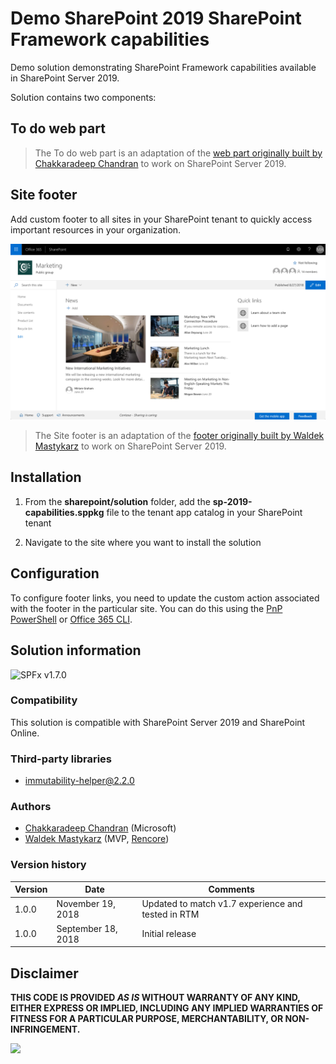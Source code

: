 # Demo SharePoint 2019 SharePoint Framework capabilities

Demo solution demonstrating SharePoint Framework capabilities available in SharePoint Server 2019.

Solution contains two components:

## To do web part



> The To do web part is an adaptation of the [web part originally built by Chakkaradeep Chandran](https://github.com/SharePoint/sp-dev-fx-webparts/tree/master/samples/react-todo-basic) to work on SharePoint Server 2019.

## Site footer

Add custom footer to all sites in your SharePoint tenant to quickly access important resources in your organization.

![Footer enabled on a marketing site](./assets/footer-marketing.png)

> The Site footer is an adaptation of the [footer originally built by Waldek Mastykarz](https://github.com/SharePoint/sp-dev-solutions/blob/master/solutions/global-footer/README.md) to work on SharePoint Server 2019.

## Installation

1. From the **sharepoint/solution** folder, add the **sp-2019-capabilities.sppkg** file to the tenant app catalog in your SharePoint tenant

2. Navigate to the site where you want to install the solution

## Configuration

To configure footer links, you need to update the custom action associated with the footer in the particular site. You can do this using the [PnP PowerShell](https://docs.microsoft.com/en-us/powershell/module/sharepoint-pnp/add-pnpcustomaction?view=sharepoint-ps#examples) or [Office 365 CLI](https://pnp.github.io/office365-cli/cmd/spo/customaction/customaction-add/#examples).

## Solution information

![SPFx v1.7.0](https://img.shields.io/badge/SPFx-1.7.0-green.svg)

### Compatibility

This solution is compatible with SharePoint Server 2019 and SharePoint Online.

### Third-party libraries

- [immutability-helper@2.2.0](https://www.npmjs.com/package/immutability-helper)

### Authors

- [Chakkaradeep Chandran](https://github.com/chakkaradeep) (Microsoft)
- [Waldek Mastykarz](https://github.com/waldekmastykarz) (MVP, [Rencore](https://rencore.com))

### Version history

Version|Date|Comments
-------|----|--------
1.0.0|November 19, 2018|Updated to match v1.7 experience and tested in RTM
1.0.0|September 18, 2018|Initial release

## Disclaimer

**THIS CODE IS PROVIDED *AS IS* WITHOUT WARRANTY OF ANY KIND, EITHER EXPRESS OR IMPLIED, INCLUDING ANY IMPLIED WARRANTIES OF FITNESS FOR A PARTICULAR PURPOSE, MERCHANTABILITY, OR NON-INFRINGEMENT.**

![](https://pnptelemetry.azurewebsites.net/sp-dev-solutions/solutions/sp2019-capabilities)
